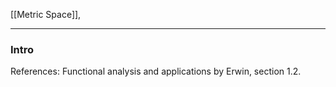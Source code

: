 [[Metric Space]], 

---
### **Intro**

References: Functional analysis and applications by Erwin, section 1.2. 

